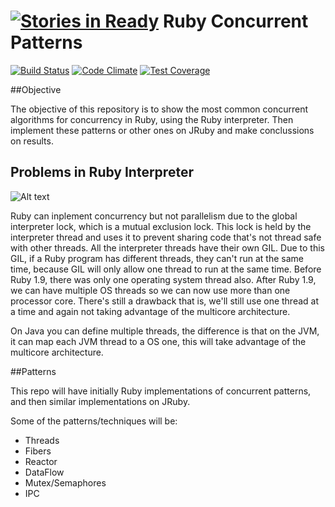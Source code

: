 [![Stories in Ready](https://badge.waffle.io/frp-utn/ruby-concurrent-patterns.png?label=ready&title=Ready)](https://waffle.io/frp-utn/ruby-concurrent-patterns)
Ruby Concurrent Patterns
==========

[![Build Status](https://travis-ci.org/frp-utn/ruby-concurrent-patterns.svg)](https://travis-ci.org/frp-utn/ruby-concurrent-patterns)
[![Code Climate](https://codeclimate.com/github/frp-utn/ruby-concurrent-patterns/badges/gpa.svg)](https://codeclimate.com/github/frp-utn/ruby-concurrent-patterns)
[![Test Coverage](https://codeclimate.com/github/frp-utn/ruby-concurrent-patterns/badges/coverage.svg)](https://codeclimate.com/github/frp-utn/ruby-concurrent-patterns)

##Objective

The objective of this repository is to show the most common concurrent algorithms for concurrency in Ruby, using the Ruby interpreter. Then implement these patterns or other ones on JRuby and make conclussions on results.

## Problems in Ruby Interpreter

![Alt text](https://raw.githubusercontent.com/frp-utn/ruby-concurrent-patterns/master/xruby-gil-jvm.png)

Ruby can inplement concurrency but not parallelism due to the global interpreter lock, which is a mutual exclusion lock. This lock is held by the interpreter thread and uses it to prevent sharing code that's not thread safe with other threads. All the interpreter threads have their own GIL. 
Due to this GIL, if a Ruby program has different threads, they can't run at the same time, because GIL will only allow one thread to run at the same time. Before Ruby 1.9, there was only one operating system thread also. After Ruby 1.9, we can have multiple OS threads so we can now use more than one processor core. There's still a drawback that is, we'll still use one thread at a time and again not taking advantage of the multicore architecture. 

On Java you can define multiple threads, the difference is that on the JVM, it can map each JVM thread to a OS one, this will take advantage of the multicore architecture.

##Patterns

This repo will have initially Ruby implementations of concurrent patterns, and then similar implementations on JRuby.

Some of the patterns/techniques will be:

- Threads
- Fibers
- Reactor
- DataFlow
- Mutex/Semaphores
- IPC



